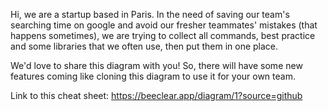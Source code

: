 Hi, we are a startup based in Paris. In the need of saving our team's searching time on google and avoid our fresher teammates' mistakes (that happens sometimes), we are trying to collect all commands, best practice and some libraries that we often use, then put them in one place.

We'd love to share this diagram with you! So, there will have some new features coming like cloning this diagram to use it for your own team.

Link to this cheat sheet: https://beeclear.app/diagram/1?source=github
